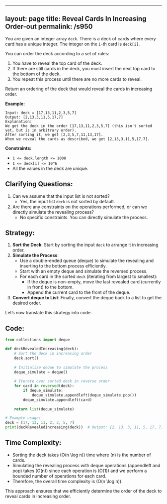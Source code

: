 
---
layout: page
title:  Reveal Cards In Increasing Order-out
permalink: /s950
---

You are given an integer array `deck`. There is a deck of cards where every card has a unique integer. The integer on the `i`-th card is `deck[i]`. 

You can order the deck according to a set of rules:

1. You have to reveal the top card of the deck.
2. If there are still cards in the deck, you must insert the next top card to the bottom of the deck.
3. You repeat this process until there are no more cards to reveal.

Return an ordering of the deck that would reveal the cards in increasing order.

**Example:**
```text
Input: deck = [17,13,11,2,3,5,7]
Output: [2,13,3,11,5,17,7]
Explanation: 
We get the deck in the order [17,13,11,2,3,5,7] (this isn't sorted yet, but is in arbitrary order).
After sorting it, we get [2,3,5,7,11,13,17].
When we reveal the cards as described, we get [2,13,3,11,5,17,7].
```

**Constraints:**

- `1 <= deck.length <= 1000`
- `1 <= deck[i] <= 10^6`
- All the values in the deck are unique.

## Clarifying Questions:

1. Can we assume that the input list is not sorted?
   - Yes, the input list `deck` is not sorted by default.
2. Are there any constraints on the operations performed, or can we directly simulate the revealing process?
   - No specific constraints. You can directly simulate the process.

## Strategy:

1. **Sort the Deck**: Start by sorting the input `deck` to arrange it in increasing order.
2. **Simulate the Process**:
   - Use a double-ended queue (deque) to simulate the revealing and inserting to the bottom process efficiently.
   - Start with an empty deque and simulate the reversed process.
   - For each card in the sorted `deck` (iterating from largest to smallest):
     - If the deque is non-empty, move the last revealed card (currently in front) to the bottom.
     - Append the current card to the front of the deque.
3. **Convert deque to List**: Finally, convert the deque back to a list to get the desired order.

Let’s now translate this strategy into code.

## Code:

```python
from collections import deque

def deckRevealedIncreasing(deck):
    # Sort the deck in increasing order
    deck.sort()
    
    # Initialize deque to simulate the process
    deque_simulate = deque()
    
    # Iterate over sorted deck in reverse order
    for card in reversed(deck):
        if deque_simulate:
            deque_simulate.appendleft(deque_simulate.pop())
        deque_simulate.appendleft(card)
    
    return list(deque_simulate)

# Example usage:
deck = [17, 13, 11, 2, 3, 5, 7]
print(deckRevealedIncreasing(deck))  # Output: [2, 13, 3, 11, 5, 17, 7]
```

## Time Complexity:

- Sorting the deck takes \(O(n \log n)\) time where \(n\) is the number of cards.
- Simulating the revealing process with deque operations (appendleft and pop) takes \(O(n)\) since each operation is \(O(1)\) and we perform a bounded number of operations for each card.
- Therefore, the overall time complexity is \(O(n \log n)\).

This approach ensures that we efficiently determine the order of the deck to reveal cards in increasing order.